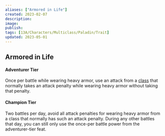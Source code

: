 ```yaml
---
aliases: ["Armored in Life"]
created: 2023-02-07
description: 
image: 
publish: 
tags: [13A/Characters/Multiclass/Paladin/Trait]
updated: 2023-05-01
---
```


## Armored in Life

#### Adventurer Tier

Once per battle while wearing heavy armor, use an attack from a [class](../../Character-Rules/Class.md) that normally takes an attack penalty while wearing heavy armor without taking that penalty.

#### Champion Tier

Two battles per day, avoid all attack penalties for wearing heavy armor from a class that normally has such an attack penalty. During any other battles that day, you can still only use the once-per battle power from the adventurer-tier feat.

